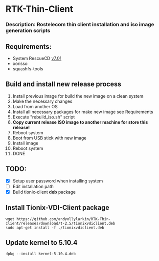 # RTK-Thin-Client
### Description: Rostelecom thin client installation and iso image generation scripts

## Requirements:
- System RescueCD [v7.01](https://osdn.net/projects/systemrescuecd/storage/releases/7.01/systemrescue-7.01-amd64.iso)<br>
- xorisso<br>
- squashfs-tools<br>

## Build and install new release process
1) Install previous image for build the new image on a clean system<br>
2) Make the necessary changes<br>
3) Load from another OS<br>
4) Install all necessary packages for make new image see Requirements<br>
5) Execute "rebuild_iso.sh" script<br>
6) **Copy current release ISO image to another machine for store this release!**<br>
7) Reboot system 
8) Boot from USB stick with new image
9) Install image
10) Reboot system
11) DONE

## TODO:
- [x] Setup user password when installing system<br>
- [ ] Edit installation path<br>
- [x] Build tionix-client **deb** package

## Install Tionix-VDI-Client package
```shell
wget https://github.com/andyollylarkin/RTK-Thin-Client/releases/download/t-2.5/tionixvdiclient.deb
sudo apt-get install -f ./tionixvdiclient.deb
```
## Update kernel to 5.10.4
```shell
dpkg --install kernel-5.10.4.deb
```

